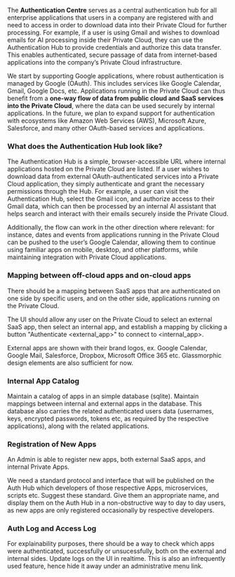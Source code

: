 
The **Authentication Centre** serves as a central authentication hub for all enterprise applications that users in a company are registered with and need to access in order to download data into their Private Cloud for further processing. For example, if a user is using Gmail and wishes to download emails for AI processing inside their Private Cloud, they can use the Authentication Hub to provide credentials and authorize this data transfer. This enables authenticated, secure passage of data from internet-based applications into the company’s Private Cloud infrastructure.

We start by supporting Google applications, where robust authentication is managed by Google (OAuth). This includes services like Google Calendar, Gmail, Google Docs, etc. Applications running in the Private Cloud can thus benefit from a **one-way flow of data from public cloud and SaaS services into the Private Cloud**, where the data can be used securely by internal applications. In the future, we plan to expand support for authentication with ecosystems like Amazon Web Services (AWS), Microsoft Azure, Salesforce, and many other OAuth-based services and applications.

### What does the Authentication Hub look like?

The Authentication Hub is a simple, browser-accessible URL where internal applications hosted on the Private Cloud are listed. If a user wishes to download data from external OAuth-authenticated services into a Private Cloud application, they simply authenticate and grant the necessary permissions through the Hub. For example, a user can visit the Authentication Hub, select the Gmail icon, and authorize access to their Gmail data, which can then be processed by an internal AI assistant that helps search and interact with their emails securely inside the Private Cloud.

Additionally, the flow can work in the other direction where relevant: for instance, dates and events from applications running in the Private Cloud can be pushed to the user’s Google Calendar, allowing them to continue using familiar apps on mobile, desktop, and other platforms, while maintaining integration with Private Cloud applications.

### Mapping between off-cloud apps and on-cloud apps

There should be a mapping between SaaS apps that are authenticated on one side by specific users, and on the other side, applications running on the Private Cloud.

The UI should allow any user on the Private Cloud to select an external SaaS app, then select an internal app, and establish a mapping by clicking a button "Authenticate <external_app>" to connect to <internal_app>.

External apps are shown with their brand logos, ex. Google Calendar, Google Mail, Salesforce, Dropbox, Microsoft Office 365 etc. Glassmorphic design elements are also sufficient for now.

### Internal App Catalog

Maintain a catalog of apps in an simple database (sqlite).
Maintain mappings between internal and external apps in the database.
This database also carries the related authenticated users data (usernames, keys, encrypted passwords, tokens etc, as required by the respective applications), along with the related applications.

### Registration of New Apps

An Admin is able to register new apps, both external SaaS apps, and internal Private Apps.

We need a standard protocol and interface that will be published on the Auth Hub which developers of those respective Apps, microservices, scripts etc. 
Suggest these standard.
Give them an appropriate name, and display them on the Auth Hub in a non-obstructive way to day to day users, as new apps are only registered occasionally by respective developers.

### Auth Log and Access Log

For explainability purposes, there should be a way to check which apps were authenticated, successfully or unsucessfully, both on the external and internal sides.
Update logs on the UI in realtime.
This is also an infrequently used feature, hence hide it away under an administrative menu link.